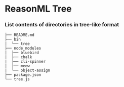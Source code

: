 # ReasonML Tree

### List contents of directories in tree-like format


```
├── README.md
├── bin
|  └── tree
├── node_modules
|  ├── bluebird
|  ├── chalk
|  ├── cli-spinner
|  ├── meow
|  └── object-assign
├── package.json
└── tree.js
```